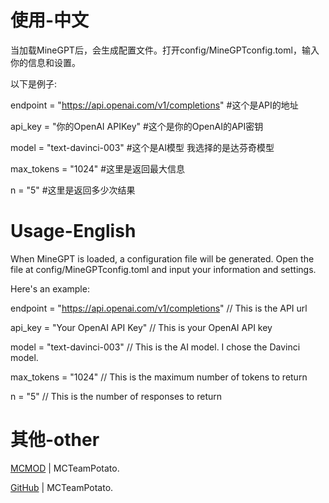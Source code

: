 # 使用-中文

当加载MineGPT后，会生成配置文件。打开config/MineGPTconfig.toml，输入你的信息和设置。

以下是例子:  

endpoint = "https://api.openai.com/v1/completions"  #这个是API的地址  

api_key = "你的OpenAI APIKey"  #这个是你的OpenAI的API密钥  

model = "text-davinci-003" #这个是AI模型 我选择的是达芬奇模型  

max_tokens = "1024" #这里是返回最大信息  

n = "5" #这里是返回多少次结果

# Usage-English

When MineGPT is loaded, a configuration file will be generated. Open the file at config/MineGPTconfig.toml and input your information and settings. 

Here's an example:  

endpoint = "https://api.openai.com/v1/completions"  // This is the API url

api_key = "Your OpenAI API Key"  // This is your OpenAI API key  

model = "text-davinci-003" // This is the AI model. I chose the Davinci model.  

max_tokens = "1024"  // This is the maximum number of tokens to return  

n = "5" // This is the number of responses to return  

# 其他-other

[MCMOD](https://www.mcmod.cn/author/28061.html) | MCTeamPotato.

[GitHub](https://github.com/MCTeamPotato) | MCTeamPotato.